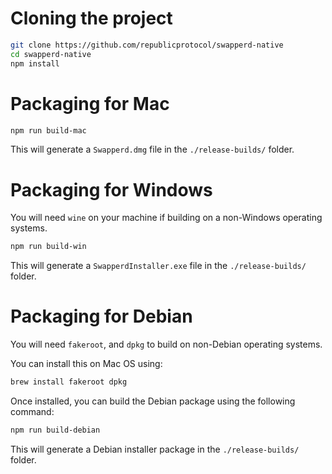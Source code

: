 # Cloning the project

```bash
git clone https://github.com/republicprotocol/swapperd-native
cd swapperd-native
npm install
```

# Packaging for Mac

```bash
npm run build-mac
```

This will generate a `Swapperd.dmg` file in the `./release-builds/` folder.

# Packaging for Windows

You will need `wine` on your machine if building on a non-Windows operating systems.

```bash
npm run build-win
```

This will generate a `SwapperdInstaller.exe` file in the `./release-builds/` folder.


# Packaging for Debian

You will need `fakeroot`, and `dpkg` to build on non-Debian operating systems.

You can install this on Mac OS using:

```bash
brew install fakeroot dpkg
```

Once installed, you can build the Debian package using the following command:

```bash
npm run build-debian
```

This will generate a Debian installer package in the `./release-builds/` folder.

